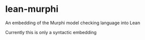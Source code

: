 # lean-murphi
An embedding of the Murphi model checking language into Lean

Currently this is only a syntactic embedding
